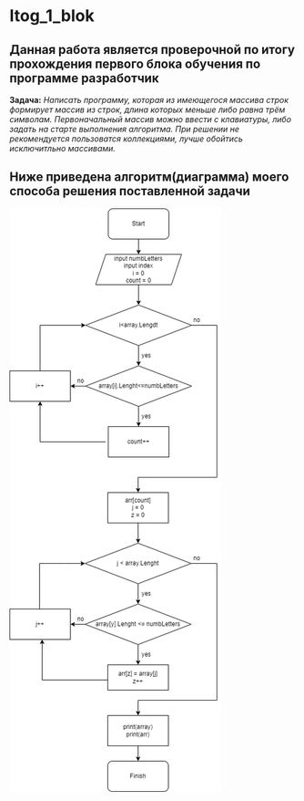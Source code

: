 # Itog_1_blok

## Данная работа является проверочной по итогу прохождения первого блока обучения по программе разработчик

**Задача:** 
*Написать программу, которая из имеющегося массива строк формирует массив из строк, длина которых меньше либо равна трём символам.
Первоначальный массив можно ввести с клавиатуры, либо задать на старте выполнения алгоритма.
При решении не рекомендуется пользоватся коллекциями, лучше обойтись исключитльно массивами.*

## Ниже приведена алгоритм(диаграмма) моего способа решения поставленной задачи
![Диаграмма](/algoritm.png)
